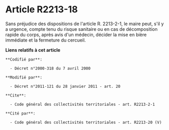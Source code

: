 # Article R2213-18

Sans préjudice des dispositions de l'article R. 2213-2-1, le maire peut, s'il y a urgence, compte tenu du risque sanitaire ou
en cas de décomposition rapide du corps, après avis d'un médecin, décider la mise en bière immédiate et la fermeture du
cercueil.

**Liens relatifs à cet article**

	**Codifié par**:

	  - Décret n°2000-318 du 7 avril 2000

	**Modifié par**:

	  - Décret n°2011-121 du 28 janvier 2011 - art. 20

	**Cite**:

	  - Code général des collectivités territoriales - art. R2213-2-1

	**Cité par**:

	  - Code général des collectivités territoriales - art. R2213-20 (V)
